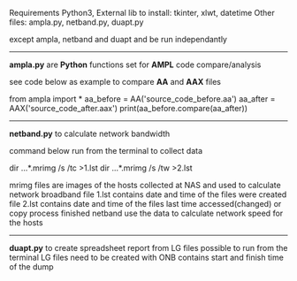 Requirements 
Python3, External lib to install: tkinter, xlwt, datetime
Other files: ampla.py, netband.py, duapt.py

except ampla, netband and duapt and be run independantly

---------------------------------
**ampla.py** are **Python** functions set for **AMPL** code compare/analysis 

see code below as example to compare **AA** and **AAX** files

from ampla import *
aa_before = AA('source_code_before.aa')
aa_after = AAX('source_code_after.aax')
print(aa_before.compare(aa_after))

--------------------------------------------------
**netband.py** to calculate network bandwidth

command below run from the terminal to collect data

dir ...\*.mrimg /s /tc >1.lst
dir ...\*.mrimg /s /tw >2.lst

mrimg files are images of the hosts collected at NAS and used to calculate network broadband
file 1.lst contains date and time of the files were created
file 2.lst contains date and time of the files last time accessed(changed) or copy process finished
netband use the data to calculate network speed for the hosts

--------------------------------------------------
**duapt.py** to create spreadsheet report from LG files
possible to run from the terminal
LG files need to be created with ONB contains start and finish time of the dump

